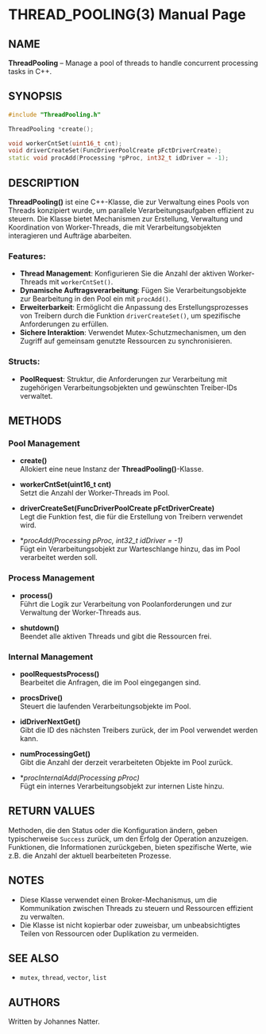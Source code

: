 
# THREAD_POOLING(3) Manual Page

## NAME
**ThreadPooling** – Manage a pool of threads to handle concurrent processing tasks in C++.

## SYNOPSIS
```cpp
#include "ThreadPooling.h"

ThreadPooling *create();

void workerCntSet(uint16_t cnt);
void driverCreateSet(FuncDriverPoolCreate pFctDriverCreate);
static void procAdd(Processing *pProc, int32_t idDriver = -1);
```

## DESCRIPTION
**ThreadPooling()** ist eine C++-Klasse, die zur Verwaltung eines Pools von Threads konzipiert wurde, um parallele Verarbeitungsaufgaben effizient zu steuern. Die Klasse bietet Mechanismen zur Erstellung, Verwaltung und Koordination von Worker-Threads, die mit Verarbeitungsobjekten interagieren und Aufträge abarbeiten.

### Features:
- **Thread Management**: Konfigurieren Sie die Anzahl der aktiven Worker-Threads mit `workerCntSet()`.
- **Dynamische Auftragsverarbeitung**: Fügen Sie Verarbeitungsobjekte zur Bearbeitung in den Pool ein mit `procAdd()`.
- **Erweiterbarkeit**: Ermöglicht die Anpassung des Erstellungsprozesses von Treibern durch die Funktion `driverCreateSet()`, um spezifische Anforderungen zu erfüllen.
- **Sichere Interaktion**: Verwendet Mutex-Schutzmechanismen, um den Zugriff auf gemeinsam genutzte Ressourcen zu synchronisieren.

### Structs:
- **PoolRequest**: Struktur, die Anforderungen zur Verarbeitung mit zugehörigen Verarbeitungsobjekten und gewünschten Treiber-IDs verwaltet.

## METHODS

### Pool Management
- **create()**  
  Allokiert eine neue Instanz der **ThreadPooling()**-Klasse.

- **workerCntSet(uint16_t cnt)**  
  Setzt die Anzahl der Worker-Threads im Pool.

- **driverCreateSet(FuncDriverPoolCreate pFctDriverCreate)**  
  Legt die Funktion fest, die für die Erstellung von Treibern verwendet wird.

- **procAdd(Processing *pProc, int32_t idDriver = -1)**  
  Fügt ein Verarbeitungsobjekt zur Warteschlange hinzu, das im Pool verarbeitet werden soll.

### Process Management
- **process()**  
  Führt die Logik zur Verarbeitung von Poolanforderungen und zur Verwaltung der Worker-Threads aus.

- **shutdown()**  
  Beendet alle aktiven Threads und gibt die Ressourcen frei.

### Internal Management
- **poolRequestsProcess()**  
  Bearbeitet die Anfragen, die im Pool eingegangen sind.

- **procsDrive()**  
  Steuert die laufenden Verarbeitungsobjekte im Pool.

- **idDriverNextGet()**  
  Gibt die ID des nächsten Treibers zurück, der im Pool verwendet werden kann.

- **numProcessingGet()**  
  Gibt die Anzahl der derzeit verarbeiteten Objekte im Pool zurück.

- **procInternalAdd(Processing *pProc)**  
  Fügt ein internes Verarbeitungsobjekt zur internen Liste hinzu.

## RETURN VALUES
Methoden, die den Status oder die Konfiguration ändern, geben typischerweise `Success` zurück, um den Erfolg der Operation anzuzeigen. Funktionen, die Informationen zurückgeben, bieten spezifische Werte, wie z.B. die Anzahl der aktuell bearbeiteten Prozesse.

## NOTES
- Diese Klasse verwendet einen Broker-Mechanismus, um die Kommunikation zwischen Threads zu steuern und Ressourcen effizient zu verwalten.
- Die Klasse ist nicht kopierbar oder zuweisbar, um unbeabsichtigtes Teilen von Ressourcen oder Duplikation zu vermeiden.

## SEE ALSO
- `mutex`, `thread`, `vector`, `list`

## AUTHORS
Written by Johannes Natter.

